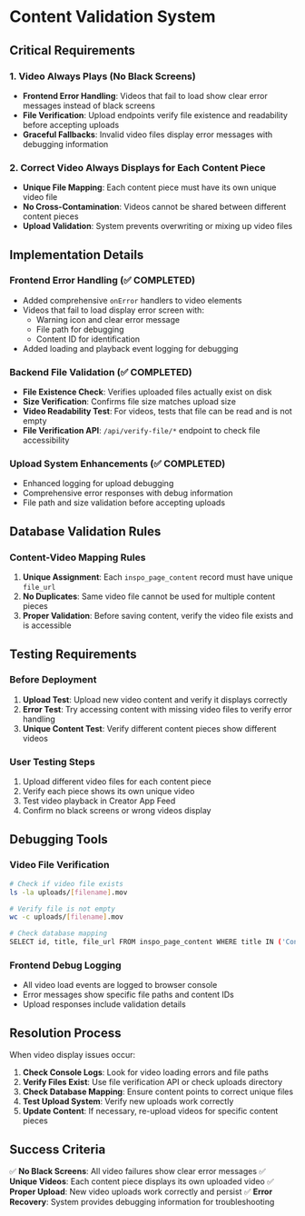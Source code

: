 # Content Validation System

## Critical Requirements

### 1. Video Always Plays (No Black Screens)
- **Frontend Error Handling**: Videos that fail to load show clear error messages instead of black screens
- **File Verification**: Upload endpoints verify file existence and readability before accepting uploads
- **Graceful Fallbacks**: Invalid video files display error messages with debugging information

### 2. Correct Video Always Displays for Each Content Piece
- **Unique File Mapping**: Each content piece must have its own unique video file
- **No Cross-Contamination**: Videos cannot be shared between different content pieces
- **Upload Validation**: System prevents overwriting or mixing up video files

## Implementation Details

### Frontend Error Handling (✅ COMPLETED)
- Added comprehensive `onError` handlers to video elements
- Videos that fail to load display error screen with:
  - Warning icon and clear error message
  - File path for debugging
  - Content ID for identification
- Added loading and playback event logging for debugging

### Backend File Validation (✅ COMPLETED)
- **File Existence Check**: Verifies uploaded files actually exist on disk
- **Size Verification**: Confirms file size matches upload size
- **Video Readability Test**: For videos, tests that file can be read and is not empty
- **File Verification API**: `/api/verify-file/*` endpoint to check file accessibility

### Upload System Enhancements (✅ COMPLETED)
- Enhanced logging for upload debugging
- Comprehensive error responses with debug information
- File path and size validation before accepting uploads

## Database Validation Rules

### Content-Video Mapping Rules
1. **Unique Assignment**: Each `inspo_page_content` record must have unique `file_url`
2. **No Duplicates**: Same video file cannot be used for multiple content pieces
3. **Proper Validation**: Before saving content, verify the video file exists and is accessible

## Testing Requirements

### Before Deployment
1. **Upload Test**: Upload new video content and verify it displays correctly
2. **Error Test**: Try accessing content with missing video files to verify error handling
3. **Unique Content Test**: Verify different content pieces show different videos

### User Testing Steps
1. Upload different video files for each content piece
2. Verify each piece shows its own unique video
3. Test video playback in Creator App Feed
4. Confirm no black screens or wrong videos display

## Debugging Tools

### Video File Verification
```bash
# Check if video file exists
ls -la uploads/[filename].mov

# Verify file is not empty
wc -c uploads/[filename].mov

# Check database mapping
SELECT id, title, file_url FROM inspo_page_content WHERE title IN ('ContentName1', 'ContentName2');
```

### Frontend Debug Logging
- All video load events are logged to browser console
- Error messages show specific file paths and content IDs
- Upload responses include validation details

## Resolution Process

When video display issues occur:

1. **Check Console Logs**: Look for video loading errors and file paths
2. **Verify Files Exist**: Use file verification API or check uploads directory
3. **Check Database Mapping**: Ensure content points to correct unique files
4. **Test Upload System**: Verify new uploads work correctly
5. **Update Content**: If necessary, re-upload videos for specific content pieces

## Success Criteria

✅ **No Black Screens**: All video failures show clear error messages
✅ **Unique Videos**: Each content piece displays its own uploaded video
✅ **Proper Upload**: New video uploads work correctly and persist
✅ **Error Recovery**: System provides debugging information for troubleshooting
